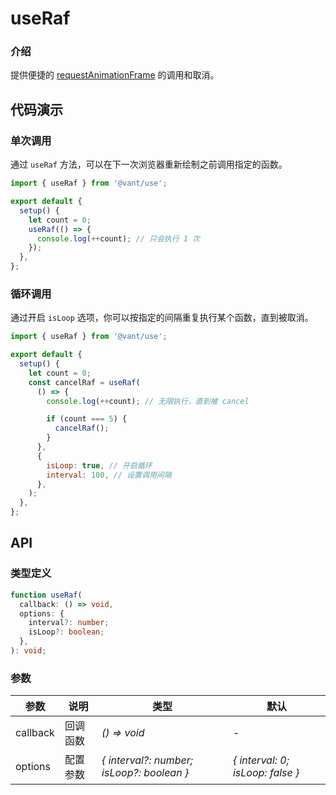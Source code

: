 # useRaf

### 介绍

提供便捷的 [requestAnimationFrame](https://developer.mozilla.org/zh-CN/docs/Web/API/window/requestAnimationFrame) 的调用和取消。

## 代码演示

### 单次调用

通过 `useRaf` 方法，可以在下一次浏览器重新绘制之前调用指定的函数。

```js
import { useRaf } from '@vant/use';

export default {
  setup() {
    let count = 0;
    useRaf(() => {
      console.log(++count); // 只会执行 1 次
    });
  },
};
```

### 循环调用

通过开启 `isLoop` 选项，你可以按指定的间隔重复执行某个函数，直到被取消。

```js
import { useRaf } from '@vant/use';

export default {
  setup() {
    let count = 0;
    const cancelRaf = useRaf(
      () => {
        console.log(++count); // 无限执行，直到被 cancel

        if (count === 5) {
          cancelRaf();
        }
      },
      {
        isLoop: true, // 开启循环
        interval: 100, // 设置调用间隔
      },
    );
  },
};
```

## API

### 类型定义

```ts
function useRaf(
  callback: () => void,
  options: {
    interval?: number;
    isLoop?: boolean;
  },
): void;
```

### 参数

| 参数 | 说明 | 类型 | 默认 |
| --- | --- | --- | --- |
| callback | 回调函数 | _() => void_ | - |
| options | 配置参数 | _{ interval?: number; isLoop?: boolean }_ | _{ interval: 0; isLoop: false }_ |
